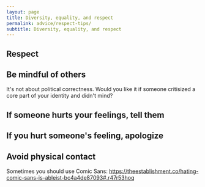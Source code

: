 ```yaml
---
layout: page
title: Diversity, equality, and respect
permalink: advice/respect-tips/
subtitle: Diversity, equality, and respect
---
```



## Respect

## Be mindful of others

It's not about political correctness.
Would you like it if someone critisized a core part of your identity and didn't mind?

## If someone hurts your feelings, tell them

## If you hurt someone's feeling, apologize

## Avoid physical contact

Sometimes you should use Comic Sans: https://theestablishment.co/hating-comic-sans-is-ableist-bc4a4de87093#.r47r53hoq
